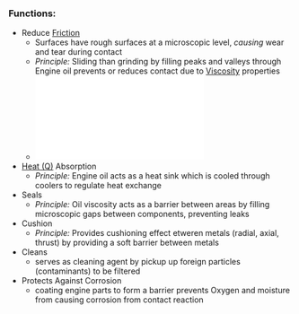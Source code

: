 ### Functions:
- Reduce [Friction](./Friction.md)
    - Surfaces have rough surfaces at a microscopic level, _causing_ wear and tear during contact
    - _Principle:_ Sliding than grinding by filling peaks and valleys through Engine oil prevents or reduces contact due to [Viscosity](./Viscosity.md) properties
    - ![Friction > Types Concerning Engine Lubrication](./Friction.md#Types%20Concerning%20Engine%20Lubrication)
- [Heat (Q)](./Heat%20(Q).md) Absorption
    - _Principle:_ Engine oil acts as a heat sink which is cooled through coolers to regulate heat exchange
- Seals
    - _Principle:_ Oil viscosity acts as a barrier between areas by filling microscopic gaps between components, preventing leaks
- Cushion
    - _Principle:_ Provides cushioning effect etweren metals (radial, axial, thrust) by providing a soft barrier between metals
- Cleans
    - serves as cleaning agent by pickup up foreign particles (contaminants) to be filtered
- Protects Against Corrosion
    - coating engine parts to form a barrier prevents Oxygen and moisture from causing corrosion from contact reaction